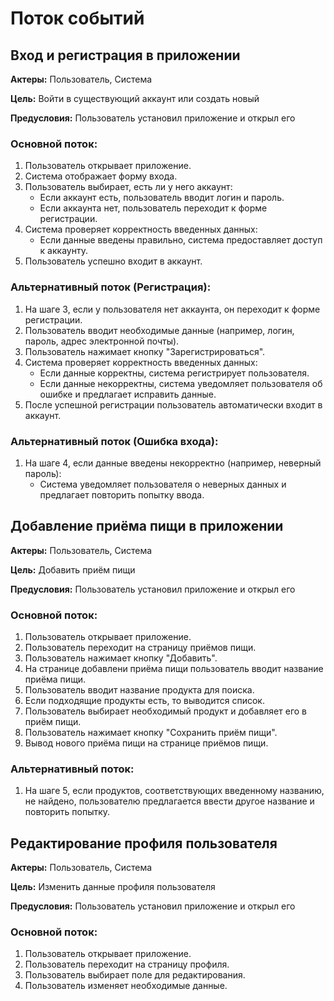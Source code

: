 # Поток событий

## Вход и регистрация в приложении
**Актеры:** Пользователь, Система

**Цель:** Войти в существующий аккаунт или создать новый

**Предусловия:** Пользователь установил приложение и открыл его

### Основной поток:
1. Пользователь открывает приложение.
2. Система отображает форму входа.
3. Пользователь выбирает, есть ли у него аккаунт:
    - Если аккаунт есть, пользователь вводит логин и пароль.
    - Если аккаунта нет, пользователь переходит к форме регистрации.
4. Система проверяет корректность введенных данных:
    - Если данные введены правильно, система предоставляет доступ к аккаунту.
5. Пользователь успешно входит в аккаунт.

### Альтернативный поток (Регистрация):
1. На шаге 3, если у пользователя нет аккаунта, он переходит к форме регистрации.
2. Пользователь вводит необходимые данные (например, логин, пароль, адрес электронной почты).
3. Пользователь нажимает кнопку "Зарегистрироваться".
4. Система проверяет корректность введенных данных:
    - Если данные корректны, система регистрирует пользователя.
    - Если данные некорректны, система уведомляет пользователя об ошибке и предлагает исправить данные.
5. После успешной регистрации пользователь автоматически входит в аккаунт.

### Альтернативный поток (Ошибка входа):
1. На шаге 4, если данные введены некорректно (например, неверный пароль):
    - Система уведомляет пользователя о неверных данных и предлагает повторить попытку ввода.

## Добавление приёма пищи в приложении
**Актеры:** Пользователь, Система

**Цель:** Добавить приём пищи

**Предусловия:** Пользователь установил приложение и открыл его

### Основной поток:
1. Пользователь открывает приложение.
2. Пользователь переходит на страницу приёмов пищи.
3. Пользователь нажимает кнопку "Добавить".
4. На странице добавлени приёма пищи пользователь вводит название приёма пищи.
5. Пользователь вводит название продукта для поиска.
6. Если подходящие продукты есть, то выводится список.
7. Пользователь выбирает необходимый продукт и добавляет его в приём пищи.
8. Пользователь нажимает кнопку "Сохранить приём пищи".
9. Вывод нового приёма пищи на странице приёмов пищи.

### Альтернативный поток:
1. На шаге 5, если продуктов, соответствующих введенному названию, не найдено, пользователю предлагается ввести другое название и повторить попытку.

## Редактирование профиля пользователя
**Актеры:** Пользователь, Система

**Цель:** Изменить данные профиля пользователя

**Предусловия:** Пользователь установил приложение и открыл его

### Основной поток:
1. Пользователь открывает приложение.
2. Пользователь переходит на страницу профиля.
3. Пользователь выбирает поле для редактирования.
4. Пользователь изменяет необходимые данные.
